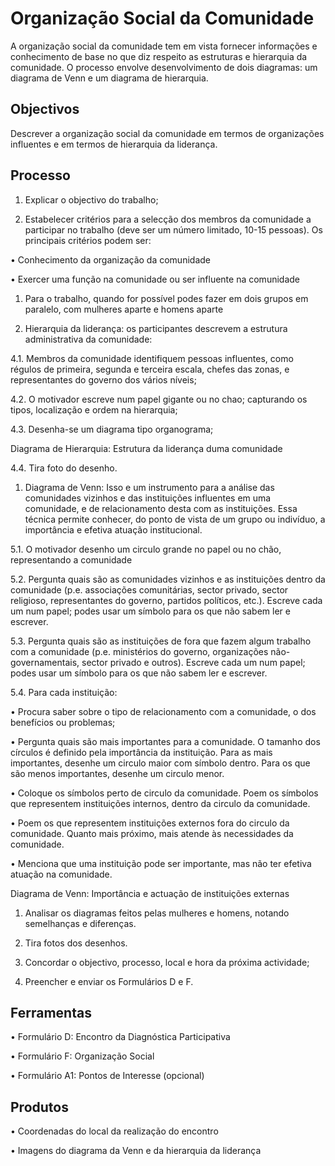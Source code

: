 # Organização Social da Comunidade

A organização social da comunidade tem em vista fornecer informações e conhecimento de base no que diz respeito as estruturas e hierarquia da comunidade. O processo envolve desenvolvimento de dois diagramas: um diagrama de Venn e um diagrama de hierarquia.

## Objectivos

Descrever a organização social da comunidade em termos de organizações influentes e em termos de hierarquia da liderança.

## Processo

1. Explicar o objectivo do trabalho;

2. Estabelecer critérios para a selecção dos membros da comunidade a participar no trabalho \(deve ser um número limitado, 10-15 pessoas\). Os principais critérios podem ser:

•    Conhecimento da organização da comunidade

•    Exercer uma função na comunidade ou ser influente na comunidade

1. Para o trabalho, quando for possível podes fazer em dois grupos em paralelo, com mulheres aparte e homens aparte

2. Hierarquia da liderança: os participantes descrevem a estrutura administrativa da comunidade:

4.1.    Membros da comunidade identifiquem pessoas influentes, como régulos de primeira, segunda e terceira escala, chefes das zonas, e representantes do governo dos vários níveis;

4.2.    O motivador escreve num papel gigante ou no chao; capturando os tipos, localização e ordem na hierarquia;

4.3.    Desenha-se um diagrama tipo organograma;

Diagrama de Hierarquia: Estrutura da liderança duma comunidade

4.4.    Tira foto do desenho.

1. Diagrama de Venn: Isso e um instrumento para a análise das comunidades vizinhos e das instituições influentes em uma comunidade, e de relacionamento desta com as instituições. Essa técnica permite conhecer, do ponto de vista de um grupo ou indivíduo, a importância e efetiva atuação institucional.

5.1.    O motivador desenho um circulo grande no papel ou no chão, representando a comunidade

5.2.    Pergunta quais são as comunidades vizinhos e as instituições dentro da comunidade \(p.e. associações comunitárias, sector privado, sector religioso, representantes do governo, partidos políticos, etc.\). Escreve cada um num papel; podes usar um símbolo para os que não sabem ler e escrever.

5.3.    Pergunta quais são as instituições de fora que fazem algum trabalho com a comunidade \(p.e. ministérios do governo, organizações não-governamentais, sector privado e outros\). Escreve cada um num papel; podes usar um símbolo para os que não sabem ler e escrever.

5.4.    Para cada instituição:

•    Procura saber sobre o tipo de relacionamento com a comunidade, o dos benefícios ou problemas;

•    Pergunta quais são mais importantes para a comunidade. O tamanho dos círculos é definido pela importância da instituição. Para as mais importantes, desenhe um circulo maior com símbolo dentro. Para os que são menos importantes, desenhe um circulo menor.

•    Coloque os símbolos perto de circulo da comunidade. Poem os símbolos que representem instituições internos, dentro da circulo da comunidade.

•    Poem os que representem instituições externos fora do circulo da comunidade. Quanto mais próximo, mais atende às necessidades da comunidade.

•    Menciona que uma instituição pode ser importante, mas não ter efetiva atuação na comunidade.

Diagrama de Venn: Importância e actuação de instituições externas

1. Analisar os diagramas feitos pelas mulheres e homens, notando semelhanças e diferenças.

2. Tira fotos dos desenhos.

3. Concordar o objectivo, processo, local e hora da próxima actividade;

4. Preencher e enviar os Formulários D e F.

## Ferramentas

•    Formulário D: Encontro da Diagnóstica Participativa

•    Formulário F: Organização Social

•    Formulário A1: Pontos de Interesse \(opcional\)

## Produtos

•    Coordenadas do local da realização do encontro

•    Imagens do diagrama da Venn e da hierarquia da liderança

